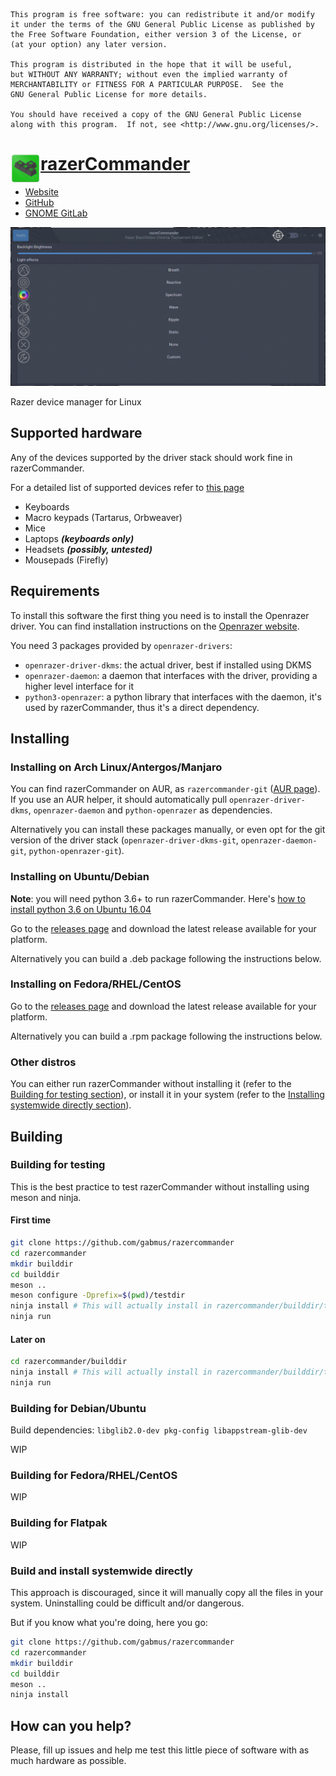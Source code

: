     This program is free software: you can redistribute it and/or modify
    it under the terms of the GNU General Public License as published by
    the Free Software Foundation, either version 3 of the License, or
    (at your option) any later version.

    This program is distributed in the hope that it will be useful,
    but WITHOUT ANY WARRANTY; without even the implied warranty of
    MERCHANTABILITY or FITNESS FOR A PARTICULAR PURPOSE.  See the
    GNU General Public License for more details.

    You should have received a copy of the GNU General Public License
    along with this program.  If not, see <http://www.gnu.org/licenses/>.

# <img src="data/icons/org.gabmus.razercommander.svg" align="left" height="48" width="48" >[razerCommander](https://gabmus.github.io/razerCommander)

- [Website](https://gabmus.github.io/razerCommander)
- [GitHub](https://github.com/gabmus/razercommander)
- [GNOME GitLab](https://gitlab.gnome.org/GabMus/razercommander)

![screenshot](preview.gif)

Razer device manager for Linux

## Supported hardware

Any of the devices supported by the driver stack should work fine in razerCommander.

For a detailed list of supported devices refer to [this page](https://openrazer.github.io/)

-   Keyboards
-   Macro keypads (Tartarus, Orbweaver)
-   Mice
-   Laptops ***(keyboards only)***
-   Headsets ***(possibly, untested)***
-   Mousepads (Firefly)

## Requirements

To install this software the first thing you need is to install the Openrazer driver. You can find installation instructions on the [Openrazer website](https://openrazer.github.io/).

You need 3 packages provided by `openrazer-drivers`:
-   `openrazer-driver-dkms`: the actual driver, best if installed using DKMS
-   `openrazer-daemon`: a daemon that interfaces with the driver, providing a higher level interface for it
-   `python3-openrazer`: a python library that interfaces with the daemon, it's used by razerCommander, thus it's a direct dependency.

## Installing

### Installing on Arch Linux/Antergos/Manjaro

You can find razerCommander on AUR, as `razercommander-git` ([AUR page](https://aur.archlinux.org/packages/razercommander-git)).
If you use an AUR helper, it should automatically pull `openrazer-driver-dkms`, `openrazer-daemon` and `python-openrazer` as dependencies.

Alternatively you can install these packages manually, or even opt for the git version of the driver stack (`openrazer-driver-dkms-git`, `openrazer-daemon-git`, `python-openrazer-git`).

### Installing on Ubuntu/Debian

**Note**: you will need python 3.6+ to run razerCommander. Here's [how to install python 3.6 on Ubuntu 16.04](https://askubuntu.com/questions/865554/how-do-i-install-python-3-6-using-apt-get/865569#865569)

Go to the [releases page](https://github.com/GabMus/razerCommander/releases) and download the latest release available for your platform.

Alternatively you can build a .deb package following the instructions below.

### Installing on Fedora/RHEL/CentOS

Go to the [releases page](https://github.com/GabMus/razerCommander/releases) and download the latest release available for your platform.

Alternatively you can build a .rpm package following the instructions below.

### Other distros

You can either run razerCommander without installing it (refer to the [Building for testing section](#building-for-testing)), or install it in your system (refer to the [Installing systemwide directly section](#build-and-install-systemwide-directly)).

## Building

### Building for testing

This is the best practice to test razerCommander without installing using meson and ninja.

#### First time

```bash
git clone https://github.com/gabmus/razercommander
cd razercommander
mkdir builddir
cd builddir
meson ..
meson configure -Dprefix=$(pwd)/testdir
ninja install # This will actually install in razercommander/builddir/testdir
ninja run
```

#### Later on

```bash
cd razercommander/builddir
ninja install # This will actually install in razercommander/builddir/testdir
ninja run
```

### Building for Debian/Ubuntu

Build dependencies: `libglib2.0-dev pkg-config libappstream-glib-dev`

WIP

### Building for Fedora/RHEL/CentOS

WIP

### Building for Flatpak

WIP

### Build and install systemwide directly

This approach is discouraged, since it will manually copy all the files in your system. Uninstalling could be difficult and/or dangerous.

But if you know what you're doing, here you go:

```bash
git clone https://github.com/gabmus/razercommander
cd razercommander
mkdir builddir
cd builddir
meson ..
ninja install
```

## How can you help?

Please, fill up issues and help me test this little piece of software with as much hardware as possible.
